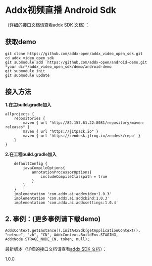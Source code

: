#  **Addx视频直播 Android Sdk**


（详细的接口文档请查看[addx SDK 文档](https://www.showdoc.com.cn/A4XAndroidSdk "addx SDK 文档")）：

## 获取demo
```
git clone https://github.com/addx-open/addx_video_open_sdk.git
cd addx_video_open_sdk
git submodule add  https://github.com/addx-open/android-demo.git  *your dir*/addx_video_open_sdk/demo/android-demo
git submodule init
git submodule update
```
## 接入方法
**1.在主build.gradle加入**
```
allprojects {
    repositories {
        maven { url "http://82.157.61.22:8081/repository/maven-releases" }
        maven { url "https://jitpack.io" }
        maven { url 'https://zendesk.jfrog.io/zendesk/repo' }
    }
}
```
**2.在工程build.gradle加入**
```
    defaultConfig {
        javaCompileOptions{
            annotationProcessorOptions{
                includeCompileClasspath = true
            }
        }
    }
    implementation 'com.addx.ai:addxvideo:1.0.3'
    implementation 'com.addx.ai:addxbind:1.0.3'
    implementation 'com.addx.ai:addxsettings:1.0.4'
```
## 2. 事例：(更多事例请下载demo)
```
AddxContext.getInstance().initA4xSdk(getApplicationContext(), "netvue", "zh", "CN", AddxContext.BuildEnv.STAGING, AddxNode.STRAGE_NODE_CN, token, null);
```
最新版本（详细的接口文档请查看[addx SDK 文档](https://www.showdoc.com.cn/AddxAndroidSdk "addx SDK 文档")）：

1.0.0
